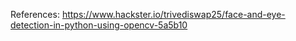 

References:
https://www.hackster.io/trivediswap25/face-and-eye-detection-in-python-using-opencv-5a5b10
